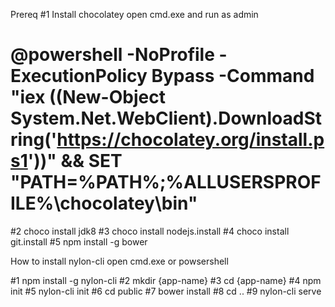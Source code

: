 Prereq
#1 Install chocolatey
open cmd.exe and run  as admin
# @powershell -NoProfile -ExecutionPolicy Bypass -Command "iex ((New-Object System.Net.WebClient).DownloadString('https://chocolatey.org/install.ps1'))" && SET "PATH=%PATH%;%ALLUSERSPROFILE%\chocolatey\bin"

#2 choco install jdk8
#3 choco install nodejs.install
#4 choco install git.install
#5 npm install -g bower

How to install  nylon-cli
open cmd.exe or powsershell

#1 npm install -g nylon-cli
#2 mkdir {app-name}
#3 cd {app-name}
#4 npm init
#5 nylon-cli init
#6 cd public
#7 bower install
#8 cd ..
#9 nylon-cli serve